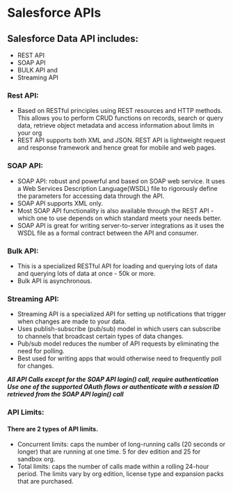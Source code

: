 # Salesforce APIs
## Salesforce Data API includes:
* REST API
* SOAP API
* BULK API and
* Streaming API

### Rest API:
* Based on RESTful principles using REST resources and HTTP methods. This allows you to perform CRUD functions on records, search or query data, retrieve object metadata and access information about limits in your org
* REST API supports both XML and JSON. REST API is lightweight request and response framework and hence great for mobile and web pages.

### SOAP API:
* SOAP API: robust and powerful and based on SOAP web service. It uses a Web Services Description Language(WSDL) file to rigorously define the parameters for accessing data through the API.
* SOAP API supports XML only.
* Most SOAP API functionality is also available through the REST API - which one to use depends on which standard meets your needs better.
* SOAP API is great for writing server-to-server integrations as it uses the WSDL file as a formal contract between the API and consumer.

### Bulk API:
* This is a specialized RESTful API for loading and querying lots of data and querying lots of data at once - 50k or more.
* Bulk API is asynchronous.

### Streaming API:
* Streaming API is a specialized API for setting up notifications that trigger when changes are made to your data.
* Uses publish-subscribe (pub/sub) model in which users can subscribe to channels that broadcast certain types of data changes.
* Pub/sub model reduces the number of API requests by eliminating the need for polling.
* Best used for writing apps that would otherwise need to frequently poll for changes.

**_All API Calls except for the SOAP API login() call, require authentication_**
**_Use one of the supported OAuth flows or authenticate with a session ID retrieved from the SOAP API login() call_**

### API Limits:
#### There are 2 types of API limits.
  * Concurrent limits: caps the number of long-running calls (20 seconds or longer) that are running at one time. 5 for dev edition and 25 for sandbox org.
  * Total limits: caps the number of calls made within a rolling 24-hour period. The limits vary by org edition, license type and expansion packs that are purchased.

